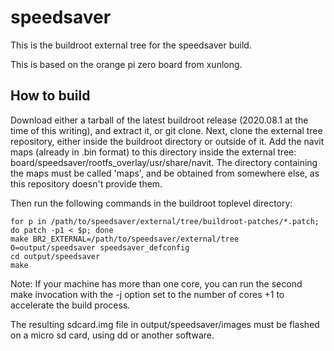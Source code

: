 # speedsaver #

This is the buildroot external tree for the speedsaver build.

This is based on the orange pi zero board from xunlong.

## How to build ##

Download either a tarball of the latest buildroot release (2020.08.1 at the time of this writing), and extract it, or git  clone.
Next, clone the external tree repository, either inside the buildroot directory or outside of it.
Add the navit maps (already in .bin format) to this directory inside the external tree: board/speedsaver/rootfs_overlay/usr/share/navit. The directory containing the maps must be called 'maps', and be obtained from somewhere else, as this repository doesn't provide them.

Then run the following commands in the buildroot toplevel directory:

```
for p in /path/to/speedsaver/external/tree/buildroot-patches/*.patch; do patch -p1 < $p; done
make BR2_EXTERNAL=/path/to/speedsaver/external/tree O=output/speedsaver speedsaver_defconfig
cd output/speedsaver
make
```

Note: If your machine has more than one core, you can run the second make invocation with the -j option set to the number of cores +1 to accelerate the build process.

The resulting sdcard.img file in output/speedsaver/images must be flashed on a micro sd card, using dd or another software.

